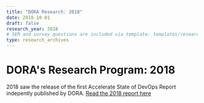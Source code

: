 ```yaml
---
title: "DORA Research: 2018"
date: 2018-10-01
draft: false
research_year: 2018
# SEM and survey questions are included via template: templates/research_archives/single.html, if specified in front matter. The data for survey questions can be found at data/survey_questions.json
type: research_archives
---
```


# DORA's Research Program: 2018
2018 saw the release of the first Accelerate State of DevOps Report indepently published by DORA. [Read the 2018 report here](/publications/pdf/state-of-devops-2018.pdf)